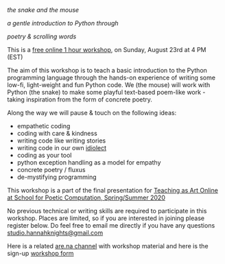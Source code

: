 *the snake and the mouse*

*a gentle introduction to Python through*

*poetry & scrolling words*


This is a [free online 1 hour workshop](https://forms.gle/gHZB45pGu2yePvGu6), on Sunday, August 23rd at 4 PM (EST)

The aim of this workshop is to teach a basic introduction to the Python programming language through the hands-on experience of writing some low-fi, light-weight and fun Python code. We (the mouse) will work with Python (the snake) to make some playful text-based poem-like work - taking inspiration from the form of concrete poetry.

Along the way we will pause & touch on the following ideas:

* empathetic coding
* coding with care & kindness
* writing code like writing stories
* writing code in our own [idiolect](https://www.google.com/search?q=idiolect)
* coding as your tool
* python exception handling as a model for empathy
* concrete poetry / fluxus
* de-mystifying programming


This workshop is a part of the final presentation for [Teaching as Art Online at School for Poetic Computation, Spring/Summer 2020](https://sfpc.io/teachingasart-spring2020)


No previous technical or writing skills are required to participate in this workshop. Places are limited, so if you are interested in joining please register below. Do feel free to email me directly if you have any questions studio.hannahknights@gmail.com

Here is a related [are.na channel](https://www.are.na/hannah-knights/the-snake-and-the-mouse) with workshop material and here is the sign-up [workshop form](https://docs.google.com/forms/d/e/1FAIpQLSdBSV5xO9ISC2Dj_rsM-dxBubJ7OHVx1dJsTCzifqsjMtauOg/viewform)

